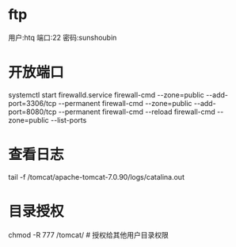 
# ftp

用户:htq
端口:22
密码:sunshoubin



# 开放端口
systemctl start firewalld.service
firewall-cmd --zone=public --add-port=3306/tcp --permanent
firewall-cmd --zone=public --add-port=8080/tcp --permanent
firewall-cmd --reload 
firewall-cmd --zone=public --list-ports

# 查看日志

tail -f /tomcat/apache-tomcat-7.0.90/logs/catalina.out


# 目录授权

chmod -R 777  /tomcat/ # 授权给其他用户目录权限


